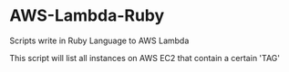 # AWS-Lambda-Ruby
Scripts write in Ruby Language to AWS Lambda

This script will list all instances on AWS EC2 that contain a certain 'TAG'

